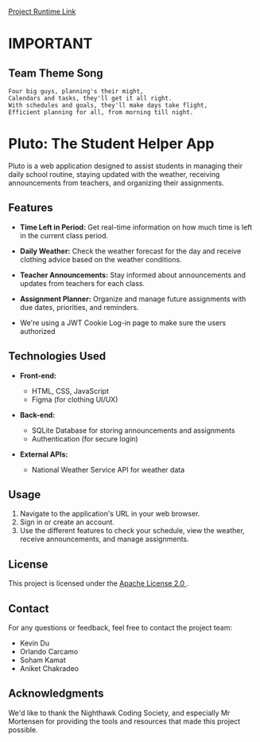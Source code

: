 [Project Runtime Link](https://soham360.github.io/sturdy-fiesta/)

# IMPORTANT

## Team Theme Song
```
Four big guys, planning's their might,
Calendars and tasks, they'll get it all right.
With schedules and goals, they'll make days take flight,
Efficient planning for all, from morning till night.
```
# Pluto: The Student Helper App

Pluto is a web application designed to assist students in managing their daily school routine, staying updated with the weather, receiving announcements from teachers, and organizing their assignments.

## Features

- **Time Left in Period:** Get real-time information on how much time is left in the current class period.

- **Daily Weather:** Check the weather forecast for the day and receive clothing advice based on the weather conditions.

- **Teacher Announcements:** Stay informed about announcements and updates from teachers for each class.

- **Assignment Planner:** Organize and manage future assignments with due dates, priorities, and reminders.

- We're using a JWT Cookie Log-in page to make sure the users authorized

## Technologies Used

- **Front-end:**
  - HTML, CSS, JavaScript
  - Figma (for clothing UI/UX)

- **Back-end:**
  - SQLite Database for storing announcements and assignments
  - Authentication (for secure login)

- **External APIs:**
  - National Weather Service API for weather data
  
## Usage

1. Navigate to the application's URL in your web browser.
2. Sign in or create an account.
3. Use the different features to check your schedule, view the weather, receive announcements, and manage assignments.

## License

This project is licensed under the [Apache License 2.0
](LICENSE).

## Contact

For any questions or feedback, feel free to contact the project team:

- Kevin Du
- Orlando Carcamo
- Soham Kamat
- Aniket Chakradeo

## Acknowledgments

We'd like to thank the Nighthawk Coding Society, and especially Mr Mortensen for providing the tools and resources that made this project possible.
